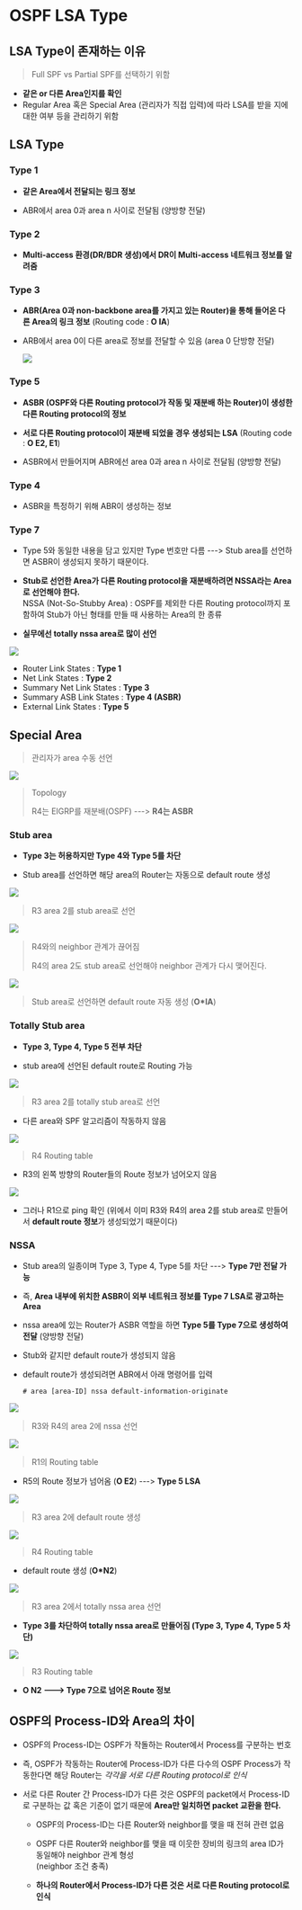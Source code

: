 OSPF LSA Type
===


LSA Type이 존재하는 이유
---

> Full SPF vs Partial SPF를 선택하기 위함

- **같은 or 다른 Area인지를 확인**
- Regular Area 혹은 Special Area (관리자가 직접 입력)에 따라 LSA를 받을 지에 대한 여부 등을 관리하기 위함


LSA Type
---


### Type 1
- **같은 Area에서 전달되는 링크 정보**

- ABR에서 area 0과 area n 사이로 전달됨 (양방향 전달)

### Type 2
- **Multi-access 환경(DR/BDR 생성)에서 DR이 Multi-access 네트워크 정보를 알려줌**


### Type 3
- **ABR(Area 0과 non-backbone area를 가지고 있는 Router)을 통해 들어온 다른 Area의 링크 정보** (Routing code : **O IA**)

- ARB에서 area 0이 다른 area로 정보를 전달할 수 있음 (area 0 단방향 전달)

  ![](images/2023-07-18-19-54-19.png)

### Type 5
- **ASBR (OSPF와 다른 Routing protocol가 작동 및 재분배 하는 Router)이 생성한 다른 Routing protocol의 정보**

- **서로 다른 Routing protocol이 재분배 되었을 경우 생성되는 LSA** (Routing code : **O E2, E1**)
- ASBR에서 만들어지며 ABR에선 area 0과 area n 사이로 전달됨 (양방향 전달)

### Type 4
- ASBR을 특정하기 위해 ABR이 생성하는 정보


### Type 7
- Type 5와 동일한 내용을 담고 있지만 Type 번호만 다름 ---> Stub area를 선언하면 ASBR이 생성되지 못하기 때문이다.

- **Stub로 선언한 Area가 다른 Routing protocol을 재분배하려면 NSSA라는 Area로 선언해야 한다.**   
  NSSA (Not-So-Stubby Area) : OSPF를 제외한 다른 Routing protocol까지 포함하여 Stub가 아닌 형태를 만들 때 사용하는 Area의 한 종류

- **실무에선 totally nssa area로 많이 선언**


![](images/2023-07-18-19-56-40.png)   
- Router Link States : **Type 1**
- Net Link States : **Type 2**
- Summary Net Link States : **Type 3**
- Summary ASB Link States : **Type 4 (ASBR)**
- External Link States : **Type 5**


Special Area
---
> 관리자가 area 수동 선언

![](images/2023-07-18-19-36-34.png)   
> Topology
>
> R4는 EIGRP를 재분배(OSPF) ---> **R4는 ASBR**

### Stub area
- **Type 3는 허용하지만 Type 4와 Type 5를 차단**

- Stub area를 선언하면 해당 area의 Router는 자동으로 default route 생성

![](images/2023-07-18-19-36-23.png)   
> R3 area 2를 stub area로 선언

![](images/2023-07-18-19-37-49.png)   
> R4와의 neighbor 관계가 끊어짐
>
> R4의 area 2도 stub area로 선언해야 neighbor 관계가 다시 맺어진다.


![](images/2023-07-18-19-38-56.png)   
> Stub area로 선언하면 default route 자동 생성 (**O*IA**)



### Totally Stub area
- **Type 3, Type 4, Type 5 전부 차단**

- stub area에 선언된 default route로 Routing 가능

![](images/2023-07-18-19-41-02.png)   
> R3 area 2를 totally stub area로 선언
- 다른 area와 SPF 알고리즘이 작동하지 않음

![](images/2023-07-18-19-41-57.png)   
> R4 Routing table

- R3의 왼쪽 방향의 Router들의 Route 정보가 넘어오지 않음


![](images/2023-07-18-19-42-42.png)
- 그러나 R1으로 ping 확인 (위에서 이미 R3와 R4의 area 2를 stub area로 만들어서 **default route 정보**가 생성되었기 때문이다)



### NSSA
- Stub area의 일종이며 Type 3, Type 4, Type 5를 차단 ---> **Type 7만 전달 가능**

- 즉, **Area 내부에 위치한 ASBR이 외부 네트워크 정보를 Type 7 LSA로 광고하는 Area**

- nssa area에 있는 Router가 ASBR 역할을 하면 **Type 5를 Type 7으로 생성하여 전달** (양방향 전달)
- Stub와 같지만 default route가 생성되지 않음
- default route가 생성되려면 ABR에서 아래 명령어를 입력   
  ```
  # area [area-ID] nssa default-information-originate
  ```

![](images/2023-07-18-19-45-40.png)
> R3와 R4의 area 2에 nssa 선언


![](images/2023-07-18-19-46-00.png)   
> R1의 Routing table

- R5의 Route 정보가 넘어옴 (**O E2**) ---> **Type 5 LSA**

![](images/2023-07-18-19-46-31.png)   
> R3 area 2에 default route 생성

![](images/2023-07-18-19-46-56.png)
> R4 Routing table

- default route 생성 (**O*N2**)

![](images/2023-07-18-19-47-31.png)
> R3 area 2에서 totally nssa area 선언

- **Type 3를 차단하여 totally nssa area로 만들어짐 (Type 3, Type 4, Type 5 차단)**


![](images/2023-07-18-19-48-39.png)   
> R3 Routing table

- **O N2 ---> Type 7으로 넘어온 Route 정보**



OSPF의 Process-ID와 Area의 차이
---

- OSPF의 Process-ID는 OSPF가 작돌하는 Router에서 Process를 구분하는 번호
- 즉, OSPF가 작동하는 Router에 Process-ID가 다른 다수의 OSPF Process가 작동한다면 해당 Router는 *각각을 서로 다른 Routing protocol로 인식*

- 서로 다른 Router 간 Process-ID가 다른 것은 OSPF의 packet에서 Process-ID로 구분하는 값 혹은 기준이 없기 때문에 **Area만 일치하면 packet 교환을 한다.**
  - OSPF의 Process-ID는 다른 Router와 neighbor를 맺을 때 전혀 관련 없음
  - OSPF 다른 Router와 neighbor를 맺을 때 이웃한 장비의 링크의 area ID가 동일해야 neighbor 관계 형성   
    (neighbor 조건 충족)

  - **하나의 Router에서 Process-ID가 다른 것은 서로 다른 Routing protocol로 인식**

